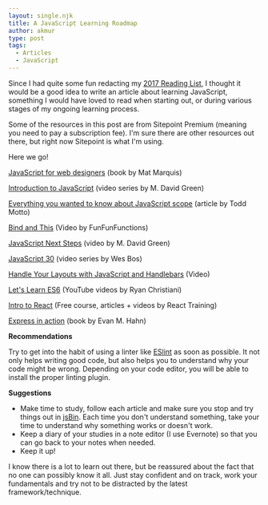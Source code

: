 ```yaml
---
layout: single.njk
title: A JavaScript Learning Roadmap
author: akmur
type: post
tags:
  - Articles
  - JavaScript
---
```


Since I had quite some fun redacting my [2017 Reading List][1], I thought it would be a good idea to write an article about learning JavaScript, something I would have loved to read when starting out, or during various stages of my ongoing learning process.

Some of the resources in this post are from Sitepoint Premium (meaning you need to pay a subscription fee). I'm sure there are other resources out there, but right now Sitepoint is what I'm using.

Here we go!

<a href="https://abookapart.com/products/javascript-for-web-designers" target="_blank">JavaScript for web designers</a> (book by Mat Marquis)

<a href="https://www.sitepoint.com/premium/courses/introduction-to-javascript-2908" target="_blank">Introduction to JavaScript</a> (video series by M. David Green)

<a href="https://toddmotto.com/everything-you-wanted-to-know-about-javascript-scope/" target="_blank">Everything you wanted to know about JavaScript scope</a> (article by Todd Motto)

[Bind and This][2] (Video by FunFunFunctions)

<a href="https://www.sitepoint.com/premium/courses/javascript-next-steps-2921" target="_blank">JavaScript Next Steps</a> (video by M. David Green)

<a href="https://javascript30.com/" target="_blank">JavaScript 30</a> (video series by Wes Bos)

<a href="https://www.sitepoint.com/premium/screencasts/handle-your-layouts-with-javascript-and-handlebars" target="_blank">Handle Your Layouts with JavaScript and Handlebars</a> (Video)

<a href="https://www.youtube.com/playlist?list=PL57atfCFqj2h5fpdZD-doGEIs0NZxeJTX" target="_blank">Let's Learn ES6</a> (YouTube videos by Ryan Christiani)

<a href="https://online.reacttraining.com/p/reactjsfundamentals" target="_blank">Intro to React</a> (Free course, articles + videos by React Training)

<a href="https://www.manning.com/books/express-in-action" target="_blank">Express in action</a> (book by Evan M. Hahn)

**Recommendations**

Try to get into the habit of using a linter like <a href="http://eslint.org/docs/user-guide/getting-started" target="_blank">ESlint</a> as soon as possible. It not only helps writing good code, but also helps you to understand why your code might be wrong.
Depending on your code editor, you will be able to install the proper linting plugin.

**Suggestions**

- Make time to study, follow each article and make sure you stop and try things out in <a href="https://jsbin.com/" target="_blank">jsBin</a>. Each time you don't understand something, take your time to understand why something works or doesn't work.
- Keep a diary of your studies in a note editor (I use Evernote) so that you can go back to your notes when needed.
- Keep it up!

I know there is a lot to learn out there, but be reassured about the fact that no one can possibly know it all. Just stay confident and on track, work your fundamentals and try not to be distracted by the latest framework/technique.

[1]: http://vccw.test/2017/01/20/my-2017-reading-list/
[2]: https://www.youtube.com/watch?v=GhbhD1HR5vk&list=PL0zVEGEvSaeHBZFy6Q8731rcwk0Gtuxub&index=1&t=6s
